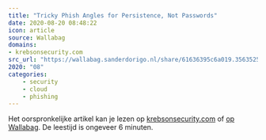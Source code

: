```yaml
---
title: "Tricky Phish Angles for Persistence, Not Passwords"
date: 2020-08-20 08:48:22
icon: article
source: Wallabag
domains:
- krebsonsecurity.com
src_url: "https://wallabag.sanderdorigo.nl/share/61636395c6a019.35635253"
2020: "08"
categories:
    - security
    - cloud
    - phishing
---
```

Het oorspronkelijke artikel kan je lezen op [krebsonsecurity.com](https://krebsonsecurity.com/2020/01/tricky-phish-angles-for-persistence-not-passwords/) of [op Wallabag](https://wallabag.sanderdorigo.nl/share/61636395c6a019.35635253). De leestijd is ongeveer 6 minuten.